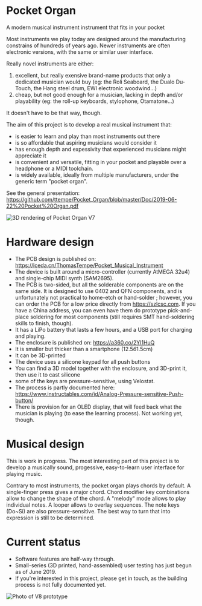 # Pocket Organ

A modern musical instrument instrument that fits in your pocket

Most instruments we play today are designed around the manufacturing constrains of hundreds of years ago.
Newer instruments are often electronic versions, with the same or similar user interface.

Really novel instruments are either:
1. excellent, but really exensive brand-name products that only a dedicated musician would buy (eg: the Roli Seaboard, the Dualo Du-Touch, the Hang steel drum, EWI electronic woodwind...)
2. cheap, but not good enough for a musician, lacking in depth and/or playability (eg: the roll-up keyboards, stylophone, Otamatone...)

It doesn't have to be that way, though.

The aim of this project is to develop a real musical instrument that:
* is easier to learn and play than most instruments out there
* is so affordable that aspiring musicians would consider it
* has enough depth and expessivity that experienced musicians might appreciate it
* is convenient and versatile, fitting in your pocket and playable over a headphone or a MIDI toolchain.
* is widely available, ideally from multiple manufacturers, under the generic term "pocket organ".

See the general presentation: https://github.com/ttempe/Pocket_Organ/blob/master/Doc/2019-06-22%20Pocket%20Organ.pdf

![3D rendering of Pocket Organ V7](https://github.com/ttempe/Pocket_Organ/blob/master/Pictures/V7/V7_rendering_small.png)

# Hardware design

* The PCB design is published on: https://lceda.cn/ThomasTempe/Pocket_Musical_Instrument
 * The device is built around a micro-controller (currently AtMEGA 32u4) and single-chip MIDI synth (SAM2695).
 * The PCB is two-sided, but all the solderable components are on the same side. It is designed to use 0402 and QFN components, and is unfortunately not practical to home-etch or hand-solder ; however, you can order the PCB for a low price directly from https://szlcsc.com. If you have a China address, you can even have them do prototype pick-and-place soldering for most components (still requires SMT hand-soldering skills to finish, though). 
 * It has a LiPo battery that lasts a few hours, and a USB port for charging and playing.
* The enclosure is published on: https://a360.co/2Yl1HuQ
 * It is smaller but thicker than a smartphone (12.5*6*1.5cm)
 * It can be 3D-printed
* The device uses a silicone keypad for all push buttons
 * You can find a 3D model together with the enclosure, and 3D-print it, then use it to cast silicone
 * some of the keys are pressure-sensitive, using Velostat.
 * The process is partly documented here: https://www.instructables.com/id/Analog-Pressure-sensitive-Push-button/
* There is provision for an OLED display, that will feed back what the musician is playing (to ease the learning process). Not working yet, though.

# Musical design

This is work in progress. 
The most interesting part of this project is to develop a musically sound, progessive, easy-to-learn user interface for playing music.

Contrary to most instruments, the pocket organ plays chords by default.
A single-finger press gives a major chord. Chord modifier key combinations allow to change the shape of the chord.
A "melody" mode allows to play individual notes.
A looper allows to overlay sequences.
The note keys (Do~Si) are also pressure-sensitive. The best way to turn that into expression is still to be determined.

# Current status

* Software features are half-way through.
* Small-series (3D printed, hand-assembled) user testing has just begun as of June 2019.
* If you're interested in this project, please get in touch, as the building process is not fully documented yet.


![Photo of V8 prototype](https://github.com/ttempe/Pocket_Organ/blob/master/Pictures/V7/V8_proto_small.PNG)
